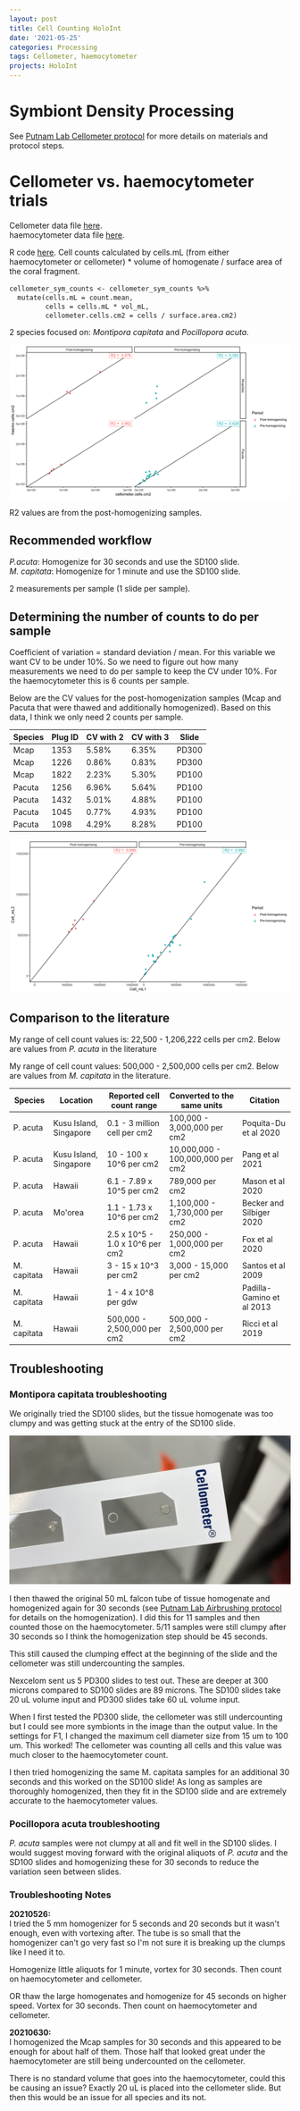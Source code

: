 ```yaml
---
layout: post
title: Cell Counting HoloInt
date: '2021-05-25'
categories: Processing
tags: Cellometer, haemocytometer
projects: HoloInt
---
```


# Symbiont Density Processing

See [Putnam Lab Cellometer protocol](https://github.com/emmastrand/EmmaStrand_Notebook/blob/master/_posts/2021-05-26-Cellometer-Protocol.md) for more details on materials and protocol steps.

# Cellometer vs. haemocytometer trials

Cellometer data file [here](https://github.com/hputnam/Acclim_Dynamics/blob/master/Physiology_variables/cell-counts-cellometer.csv).  
haemocytometer data file [here](https://github.com/hputnam/Acclim_Dynamics/blob/master/Physiology_variables/cell-counts-haemo.csv).  

R code [here](https://github.com/hputnam/Acclim_Dynamics/blob/master/Scripts/Cell-Counts.Rmd). Cell counts calculated by cells.mL (from either haemocytometer or cellometer) * volume of homogenate / surface area of the coral fragment.

```
cellometer_sym_counts <- cellometer_sym_counts %>%
  mutate(cells.mL = count.mean,
         cells = cells.mL * vol_mL,
         cellometer.cells.cm2 = cells / surface.area.cm2)
```

2 species focused on: *Montipora capitata* and *Pocillopora acuta*.

![cell](https://github.com/hputnam/Acclim_Dynamics/blob/master/Output/Cellometer-testing.png?raw=true)

R2 values are from the post-homogenizing samples.

## Recommended workflow

*P.acuta*: Homogenize for 30 seconds and use the SD100 slide.  
*M. capitata*: Homogenize for 1 minute and use the SD100 slide.

2 measurements per sample (1 slide per sample).

## Determining the number of counts to do per sample

Coefficient of variation = standard deviation / mean. For this variable we want CV to be under 10%. So we need to figure out how many measurements we need to do per sample to keep the CV under 10%. For the haemocytometer this is 6 counts per sample.

Below are the CV values for the post-homogenization samples (Mcap and Pacuta that were thawed and additionally homogenized). Based on this data, I think we only need 2 counts per sample.

| Species 	| Plug ID 	| CV with 2  	| CV with 3 	| Slide 	|
|---------	|---------	|------------	|-----------	|-------	|
| Mcap    	| 1353    	| 5.58%      	| 6.35%     	| PD300 	|
| Mcap    	| 1226    	| 0.86%      	| 0.83%     	| PD300 	|
| Mcap    	| 1822    	| 2.23%      	| 5.30%     	| PD100 	|
| Pacuta  	| 1256    	| 6.96%      	| 5.64%     	| PD100 	|
| Pacuta  	| 1432    	| 5.01%      	| 4.88%     	| PD100 	|
| Pacuta  	| 1045    	| 0.77%      	| 4.93%     	| PD100 	|
| Pacuta  	| 1098    	| 4.29%      	| 8.28%     	| PD100 	|

![c1c2](https://github.com/hputnam/Acclim_Dynamics/blob/master/Physiology_variables/cell-counts/Cellometer-c1c2.png?raw=true)

## Comparison to the literature

My range of cell count values is: 22,500 - 1,206,222 cells per cm2. Below are values from *P. acuta* in the literature

My range of cell count values: 500,000 - 2,500,000 cells per cm2. Below are values from *M. capitata* in the literature.

| Species     	| Location               	| Reported cell count range       	| Converted to the same units      	| Citation                  	|
|-------------	|------------------------	|---------------------------------	|----------------------------------	|---------------------------	|
| P. acuta    	| Kusu Island, Singapore 	| 0.1 - 3 million cell per cm2    	| 100,000 - 3,000,000 per cm2      	| Poquita-Du et al 2020     	|
| P. acuta    	| Kusu Island, Singapore 	| 10 - 100 x 10^6 per cm2         	| 10,000,000 - 100,000,000 per cm2 	| Pang et al 2021           	|
| P. acuta    	| Hawaii                 	| 6.1 - 7.89 x 10^5 per cm2       	| 789,000 per cm2                  	| Mason et al 2020          	|
| P. acuta    	| Mo'orea                	| 1.1 - 1.73 x 10^6 per cm2       	| 1,100,000 - 1,730,000 per cm2    	| Becker and Silbiger 2020  	|
| P. acuta    	| Hawaii                 	| 2.5 x 10^5 - 1.0 x 10^6 per cm2 	| 250,000 - 1,000,000 per cm2      	| Fox et al 2020            	|
| M. capitata 	| Hawaii                 	| 3 - 15 x 10^3 per cm2           	| 3,000 - 15,000 per cm2           	| Santos et al 2009         	|
| M. capitata 	| Hawaii                 	| 1 - 4 x 10^8 per gdw            	|                                  	| Padilla-Gamino et al 2013 	|
| M. capitata 	| Hawaii                 	| 500,000 - 2,500,000 per cm2     	| 500,000 - 2,500,000 per cm2      	| Ricci et al 2019          	|

## Troubleshooting

### Montipora capitata troubleshooting

We originally tried the SD100 slides, but the tissue homogenate was too clumpy and was getting stuck at the entry of the SD100 slide.

![clump](https://github.com/emmastrand/EmmaStrand_Notebook/blob/master/images/cellometer/mcap-clump.jpg?raw=true)

I then thawed the original 50 mL falcon tube of tissue homogenate and homogenized again for 30 seconds (see [Putnam Lab Airbrushing protocol](https://github.com/emmastrand/EmmaStrand_Notebook/blob/master/_posts/2019-10-22-Airbrushing-Protocol.md) for details on the homogenization). I did this for 11 samples and then counted those on the haemocytometer. 5/11 samples were still clumpy after 30 seconds so I think the homogenization step should be 45 seconds.

This still caused the clumping effect at the beginning of the slide and the cellometer was still undercounting the samples.

Nexcelom sent us 5 PD300 slides to test out. These are deeper at 300 microns compared to SD100 slides are 89 microns. The SD100 slides take 20 uL volume input and PD300 slides take 60 uL volume input.

When I first tested the PD300 slide, the cellometer was still undercounting but I could see more symbionts in the image than the output value. In the settings for F1, I changed the maximum cell diameter size from 15 um to 100 um. This worked! The cellometer was counting all cells and this value was much closer to the haemocytometer count.

I then tried homogenizing the same M. capitata samples for an additional 30 seconds and this worked on the SD100 slide! As long as samples are thoroughly homogenized, then they fit in the SD100 slide and are extremely accurate to the haemocytometer values.


### Pocillopora acuta troubleshooting

*P. acuta* samples were not clumpy at all and fit well in the SD100 slides. I would suggest moving forward with the original aliquots of *P. acuta* and the SD100 slides and homogenizing these for 30 seconds to reduce the variation seen between slides.

### Troubleshooting Notes

**20210526:**    
I tried the 5 mm homogenizer for 5 seconds and 20 seconds but it wasn't enough, even with vortexing after. The tube is so small that the homogenizer can't go very fast so I'm not sure it is breaking up the clumps like I need it to.

Homogenize little aliquots for 1 minute, vortex for 30 seconds. Then count on haemocytometer and cellometer.

OR thaw the large homogenates and homogenize for 45 seconds on higher speed. Vortex for 30 seconds. Then count on haemocytometer and cellometer.

**20210630:**      
I homogenized the Mcap samples for 30 seconds and this appeared to be enough for about half of them. Those half that looked great under the haemocytometer are still being undercounted on the cellometer.

There is no standard volume that goes into the haemocytometer, could this be causing an issue? Exactly 20 uL is placed into the cellometer slide. But then this would be an issue for all species and its not.
